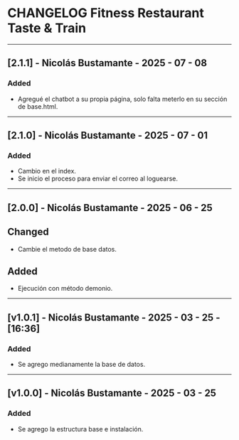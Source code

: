 # CHANGELOG Fitness Restaurant Taste & Train

---

## [2.1.1] - Nicolás Bustamante - 2025 - 07 - 08
### Added

- Agregué el chatbot a su propia página, solo falta meterlo en su sección de base.html.

---

## [2.1.0] - Nicolás Bustamante - 2025 - 07 - 01
### Added

- Cambio en el index.
- Se inicio el proceso para enviar el correo al loguearse.

---

## [2.0.0] - Nicolás Bustamante - 2025 - 06 - 25
## Changed

- Cambie el metodo de base datos.

## Added

- Ejecución con método demonio.

---

## [v1.0.1] - Nicolás Bustamante - 2025 - 03 - 25 - [16:36]
### Added

- Se agrego medianamente la base de datos.

---
## [v1.0.0] - Nicolás Bustamante - 2025 - 03 - 25
### Added

- Se agrego la estructura base e instalación.